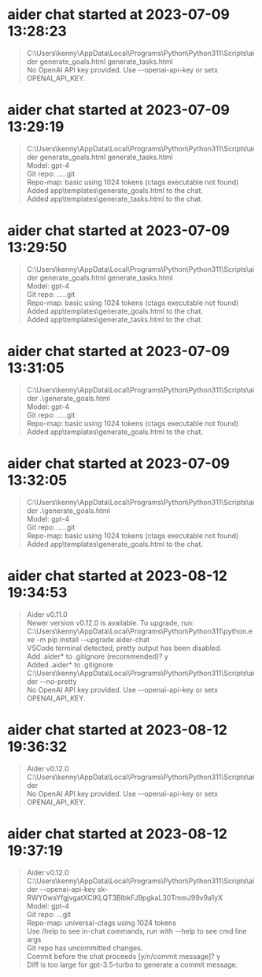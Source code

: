 
# aider chat started at 2023-07-09 13:28:23

> C:\Users\kenny\AppData\Local\Programs\Python\Python311\Scripts\aider generate_goals.html generate_tasks.html  
> No OpenAI API key provided. Use --openai-api-key or setx OPENAI_API_KEY.  

# aider chat started at 2023-07-09 13:29:19

> C:\Users\kenny\AppData\Local\Programs\Python\Python311\Scripts\aider generate_goals.html generate_tasks.html  
> Model: gpt-4  
> Git repo: ..\..\.git  
> Repo-map: basic using 1024 tokens (ctags executable not found)  
> Added app\templates\generate_goals.html to the chat.  
> Added app\templates\generate_tasks.html to the chat.  

# aider chat started at 2023-07-09 13:29:50

> C:\Users\kenny\AppData\Local\Programs\Python\Python311\Scripts\aider generate_goals.html generate_tasks.html  
> Model: gpt-4  
> Git repo: ..\..\.git  
> Repo-map: basic using 1024 tokens (ctags executable not found)  
> Added app\templates\generate_goals.html to the chat.  
> Added app\templates\generate_tasks.html to the chat.  

# aider chat started at 2023-07-09 13:31:05

> C:\Users\kenny\AppData\Local\Programs\Python\Python311\Scripts\aider .\generate_goals.html  
> Model: gpt-4  
> Git repo: ..\..\.git  
> Repo-map: basic using 1024 tokens (ctags executable not found)  
> Added app\templates\generate_goals.html to the chat.  

# aider chat started at 2023-07-09 13:32:05

> C:\Users\kenny\AppData\Local\Programs\Python\Python311\Scripts\aider .\generate_goals.html  
> Model: gpt-4  
> Git repo: ..\..\.git  
> Repo-map: basic using 1024 tokens (ctags executable not found)  
> Added app\templates\generate_goals.html to the chat.  

# aider chat started at 2023-08-12 19:34:53

> Aider v0.11.0  
> Newer version v0.12.0 is available. To upgrade, run:  
> C:\Users\kenny\AppData\Local\Programs\Python\Python311\python.exe -m pip install --upgrade aider-chat  
> VSCode terminal detected, pretty output has been disabled.  
> Add .aider* to .gitignore (recommended)? y  
> Added .aider* to .gitignore  
> C:\Users\kenny\AppData\Local\Programs\Python\Python311\Scripts\aider --no-pretty  
> No OpenAI API key provided. Use --openai-api-key or setx OPENAI_API_KEY.  

# aider chat started at 2023-08-12 19:36:32

> Aider v0.12.0  
> C:\Users\kenny\AppData\Local\Programs\Python\Python311\Scripts\aider  
> No OpenAI API key provided. Use --openai-api-key or setx OPENAI_API_KEY.  

# aider chat started at 2023-08-12 19:37:19

> Aider v0.12.0  
> C:\Users\kenny\AppData\Local\Programs\Python\Python311\Scripts\aider --openai-api-key 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  
> Model: gpt-4  
> Git repo: ..\.git  
> Repo-map: universal-ctags using 1024 tokens  
> Use /help to see in-chat commands, run with --help to see cmd line args  
> Git repo has uncommitted changes.  
> Commit before the chat proceeds [y/n/commit message]? y  
> Diff is too large for gpt-3.5-turbo to generate a commit message.  
